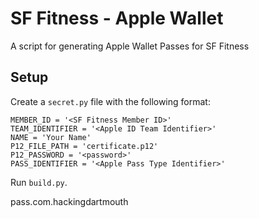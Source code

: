 # SF Fitness - Apple Wallet
A script for generating Apple Wallet Passes for SF Fitness

## Setup

Create a `secret.py` file with the following format:
```
MEMBER_ID = '<SF Fitness Member ID>'
TEAM_IDENTIFIER = '<Apple ID Team Identifier>'
NAME = 'Your Name'
P12_FILE_PATH = 'certificate.p12'
P12_PASSWORD = '<password>'
PASS_IDENTIFIER = '<Apple Pass Type Identifier>'
```

Run `build.py`.

pass.com.hackingdartmouth